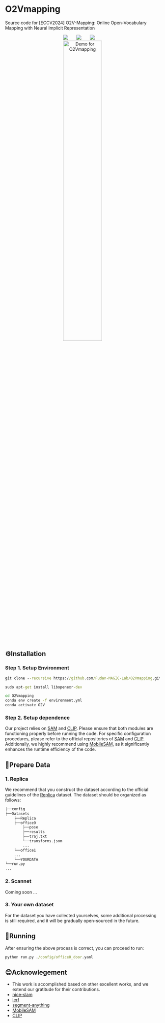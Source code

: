 # O2Vmapping
Source code for [ECCV2024] O2V-Mapping: Online Open-Vocabulary Mapping with Neural Implicit Representation



<div align="center">
    <a href='https://arxiv.org/abs/2404.06836'><img src='https://img.shields.io/badge/arXiv-2404.06836-b31b1b.svg'></a> &nbsp;&nbsp;&nbsp;&nbsp;&nbsp;
 <a href='https://github.com/Fudan-MAGIC-Lab/O2Vmapping'><img src='https://img.shields.io/badge/Github-Code-blue'></a> &nbsp;&nbsp;&nbsp;&nbsp;&nbsp;
<a href='https://www.youtube.com/watch?v=zWirggX_hiA&t=5s'><img src='https://img.shields.io/badge/Youtube-Video-red'></a> &nbsp;&nbsp;&nbsp;&nbsp;&nbsp;
</div>



<div style="text-align:center">
  <img src="https://github.com/Fudan-MAGIC-Lab/O2Vmapping/blob/main/semantic_search.gif" alt="Demo for O2Vmapping" style="width:50%;">
</div>



## ⚙️Installation
### Step 1. Setup Environment

```cmd
git clone --recursive https://github.com/Fudan-MAGIC-Lab/O2Vmapping.git

sudo apt-get install libopenexr-dev

cd O2Vmapping
conda env create -f environment.yml
conda activate O2V
```

### Step 2. Setup dependence

Our project relies on [SAM](https://github.com/facebookresearch/segment-anything) and [CLIP](https://github.com/openai/CLIP). Please ensure that both modules are functioning properly before running the code. For specific configuration procedures, please refer to the official repositories of [SAM](https://github.com/facebookresearch/segment-anything) and [CLIP](https://github.com/openai/CLIP). Additionally, we highly recommend using [MobileSAM](https://github.com/ChaoningZhang/MobileSAM), as it significantly enhances the runtime efficiency of the code.




## 📂Prepare Data

### 1. Replica

We recommend that you construct the dataset according to the official guidelines of the [Replica](https://github.com/facebookresearch/Replica-Dataset/tree/v1.0) dataset. The dataset should be organized as follows:

```cmd
├──config
├──Datasets
    ├──Replica
    ├──office0
        ├──pose
        ├──results
        ├──traj.txt
        └──transforms.json
   	    ...
    └──office1
    ...
    └──YOURDATA
└──run.py
...
```

### 2. Scannet

Coming soon …

### 3. Your own dataset

For the dataset you have collected yourselves, some additional processing is still required, and it will be gradually open-sourced in the future.

## 🏃Running
After ensuring the above process is correct, you can proceed to run:

```cmd
python run.py ./config/office0_door.yaml
```









## 😊Acknowlegement

- This work is accomplished based on other excellent works, and we extend our gratitude for their contributions.
- [nice-slam](https://github.com/cvg/nice-slam)
- [lerf](https://github.com/kerrj/lerf)
- [segment-anything](https://github.com/facebookresearch/segment-anything)
- [MobileSAM](https://github.com/ChaoningZhang/MobileSAM)
- [CLIP](https://github.com/openai/CLIP)